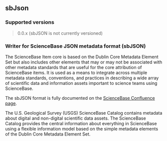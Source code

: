 
## sbJson

### Supported versions

> 0.0.x (sbJSON is not currently versioned)

### Writer for ScienceBase JSON metadata format (sbJSON)

The ScienceBase Item core is based on the Dublin Core Metadata 
Element Set but also includes other elements that may or may not 
be associated with other metadata standards that are useful for 
the core attribution of ScienceBase items. It is used as a means 
to integrate across multiple metadata standards, conventions, and 
practices in describing a wide array of scientific data and 
information assets important to science teams using ScienceBase.

The sbJSON format is fully documented on 
the [ScienceBase Confluence page](https://my.usgs.gov/confluence/display/sciencebase/ScienceBase+Information+Model).

The U.S. Geological Survey (USGS) ScienceBase Catalog contains 
metadata about digital and non-digital scientific data assets. 
The ScienceBase Catalog provides the central information about 
everything in ScienceBase using a flexible information model 
based on the simple metadata elements of the Dublin Core Metadata 
Element Set.
